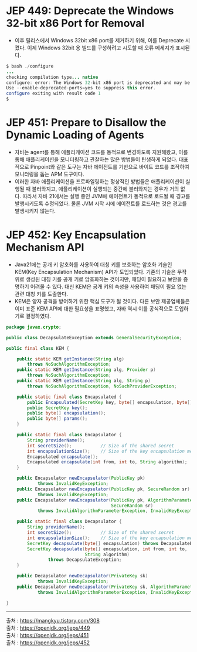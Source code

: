 # JEP 449: Deprecate the Windows 32-bit x86 Port for Removal

* 이후 릴리스에서 Windows 32bit x86 port를 제거하기 위해, 이를 Deprecate 시켰다. 이제 Windows 32bit 용 빌드를 구성하려고 시도할 때 오류 메세지가 표시된다.

```JAVA
$ bash ./configure
...
checking compilation type... native
configure: error: The Windows 32-bit x86 port is deprecated and may be removed in a future release. \\
Use --enable-deprecated-ports=yes to suppress this error.
configure exiting with result code 1
$
```

# JEP 451: Prepare to Disallow the Dynamic Loading of Agents 
* 자바는 agent를 통해 애플리케이션 코드를 동적으로 변경하도록 지원해왔고, 이를 통해 애플리케이션을 모니터링하고 관찰하는 많은 방법들이 탄생하게 되었다. 대표적으로 Pinpoint와 같은 도구는 자바 에이전트를 기반으로 바이트 코드를 조작하여 모니터링을 돕는 APM 도구이다.
* 이러한 자바 애플리케이션을 프로파일링하는 정상적인 방법들은 애플리케이션이 실행될 때 불러와지고, 애플리케이션이 실행되는 중간에 불러와지는 경우가 거의 없다. 따라서 자바 21에서는 실행 중인 JVM에 에이전트가 동적으로 로드될 때 경고를 발행시키도록 수정되었다. 물론 JVM 시작 시에 에이전트를 로드하는 것은 경고를 발생시키지 않는다.

# JEP 452: Key Encapsulation Mechanism API 
* Java21에는 공개 키 암호화를 사용하여 대칭 키를 보호하는 암호화 기술인 KEM(Key Encapsulation Mechanism) API가 도입되었다. 기존의 기술은 무작위로 생성된 대칭 키를 공개 키로 암호화하는 것이지만, 패딩이 필요하고 보안을 증명하기 어려울 수 있다. 대신 KEM은 공개 키의 속성을 사용하여 패딩이 필요 없는 관련 대칭 키를 도출한다.
* KEM은 양자 공격을 방어하기 위한 핵심 도구가 될 것이다. 다른 보안 제공업체들은 이미 표준 KEM API에 대한 필요성을 표명했고, 자바 역시 이를 공식적으로 도입하기로 결정하였다.

```JAVA
package javax.crypto;

public class DecapsulateException extends GeneralSecurityException;

public final class KEM {

    public static KEM getInstance(String alg)
        throws NoSuchAlgorithmException;
    public static KEM getInstance(String alg, Provider p)
        throws NoSuchAlgorithmException;
    public static KEM getInstance(String alg, String p)
        throws NoSuchAlgorithmException, NoSuchProviderException;

    public static final class Encapsulated {
        public Encapsulated(SecretKey key, byte[] encapsulation, byte[] params);
        public SecretKey key();
        public byte[] encapsulation();
        public byte[] params();
    }

    public static final class Encapsulator {
        String providerName();
        int secretSize();           // Size of the shared secret
        int encapsulationSize();    // Size of the key encapsulation message
        Encapsulated encapsulate();
        Encapsulated encapsulate(int from, int to, String algorithm);
    }

    public Encapsulator newEncapsulator(PublicKey pk)
            throws InvalidKeyException;
    public Encapsulator newEncapsulator(PublicKey pk, SecureRandom sr)
            throws InvalidKeyException;
    public Encapsulator newEncapsulator(PublicKey pk, AlgorithmParameterSpec spec,
                                        SecureRandom sr)
            throws InvalidAlgorithmParameterException, InvalidKeyException;

    public static final class Decapsulator {
        String providerName();
        int secretSize();           // Size of the shared secret
        int encapsulationSize();    // Size of the key encapsulation message
        SecretKey decapsulate(byte[] encapsulation) throws DecapsulateException;
        SecretKey decapsulate(byte[] encapsulation, int from, int to,
                              String algorithm)
                throws DecapsulateException;
    }

    public Decapsulator newDecapsulator(PrivateKey sk)
            throws InvalidKeyException;
    public Decapsulator newDecapsulator(PrivateKey sk, AlgorithmParameterSpec spec)
            throws InvalidAlgorithmParameterException, InvalidKeyException;

}
```

----
출처 : https://mangkyu.tistory.com/308 </br>
출처 : https://openjdk.org/jeps/449 </br>
출처 : https://openjdk.org/jeps/451 </br>
출처 : https://openjdk.org/jeps/452 </br>

 
